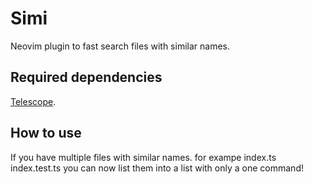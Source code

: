 # Simi
Neovim plugin to fast search files with similar names. 

## Required dependencies

[Telescope](https://github.com/https://github.com/nvim-telescope/telescope.nvim).

## How to use

If you have multiple files with similar names. for exampe index.ts index.test.ts you can now list them into a list with only a one command!
